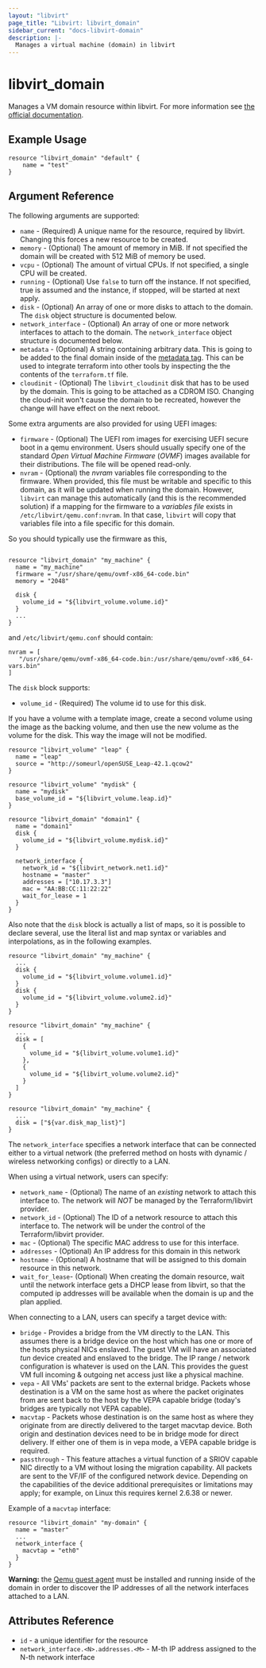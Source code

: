 ```yaml
---
layout: "libvirt"
page_title: "Libvirt: libvirt_domain"
sidebar_current: "docs-libvirt-domain"
description: |-
  Manages a virtual machine (domain) in libvirt
---
```


# libvirt\_domain

Manages a VM domain resource within libvirt. For more information see
[the official documentation](https://libvirt.org/formatdomain.html).

## Example Usage

```
resource "libvirt_domain" "default" {
	name = "test"
}
```

## Argument Reference

The following arguments are supported:

* `name` - (Required) A unique name for the resource, required by libvirt.
   Changing this forces a new resource to be created.
* `memory` - (Optional) The amount of memory in MiB. If not specified the domain will be
   created with 512 MiB of memory
   be used.
* `vcpu` - (Optional) The amount of virtual CPUs. If not specified, a single CPU will be created.
* `running` - (Optional) Use `false` to turn off the instance. If not specified, true is assumed and the instance, if stopped, will be started at next apply.
* `disk` - (Optional) An array of one or more disks to attach to the domain. The `disk` object structure is documented below.
* `network_interface` - (Optional) An array of one or more network interfaces to attach to the domain. The `network_interface` object structure is documented below.
* `metadata` - (Optional) A string containing arbitrary data. This is going to be
  added to the final domain inside of the [metadata tag](https://libvirt.org/formatdomain.html#elementsMetadata).
  This can be used to integrate terraform into other tools by inspecting the
  the contents of the `terraform.tf` file.
* `cloudinit` - (Optional) The `libvirt_cloudinit` disk that has to be used by
  the domain. This is going to be attached as a CDROM ISO. Changing the
  cloud-init won't cause the domain to be recreated, however the change will
  have effect on the next reboot.

Some extra arguments are also provided for using UEFI images:

* `firmware` - (Optional) The UEFI rom images for exercising UEFI secure boot in a qemu
environment. Users should usually specify one of the standard _Open Virtual Machine
Firmware_ (_OVMF_) images available for their distributions. The file will be opened
read-only.
* `nvram` - (Optional) the _nvram_ variables file corresponding to the firmware. When provided,
this file must be writable and specific to this domain, as it will be updated when running
the domain. However, `libvirt` can manage this automatically (and this is the recommended solution)
if a mapping for the firmware to a _variables file_ exists in `/etc/libvirt/qemu.conf:nvram`.
In that case, `libvirt` will copy that variables file into a file specific for this domain.

So you should typically use the firmware as this,

```

resource "libvirt_domain" "my_machine" {
  name = "my_machine"
  firmware = "/usr/share/qemu/ovmf-x86_64-code.bin"
  memory = "2048"

  disk {
    volume_id = "${libvirt_volume.volume.id}"
  }
  ...
}
```

and `/etc/libvirt/qemu.conf` should contain:

```
nvram = [
   "/usr/share/qemu/ovmf-x86_64-code.bin:/usr/share/qemu/ovmf-x86_64-vars.bin"
]
```

The `disk` block supports:

* `volume_id` - (Required) The volume id to use for this disk.

If you have a volume with a template image, create a second volume using the image as the backing volume, and then use the new volume as the volume for the disk. This way the image will not be modified.

```
resource "libvirt_volume" "leap" {
  name = "leap"
  source = "http://someurl/openSUSE_Leap-42.1.qcow2"
}

resource "libvirt_volume" "mydisk" {
  name = "mydisk"
  base_volume_id = "${libvirt_volume.leap.id}"
}

resource "libvirt_domain" "domain1" {
  name = "domain1"
  disk {
    volume_id = "${libvirt_volume.mydisk.id}"
  }

  network_interface {
    network_id = "${libvirt_network.net1.id}"
    hostname = "master"
    addresses = ["10.17.3.3"]
    mac = "AA:BB:CC:11:22:22"
    wait_for_lease = 1
  }
}
```

Also note that the `disk` block is actually a list of maps, so it is possible to declare several, use the literal list and map syntax or variables and interpolations, as in the following examples.

```
resource "libvirt_domain" "my_machine" {
  ...
  disk {
    volume_id = "${libvirt_volume.volume1.id}"
  }
  disk {
    volume_id = "${libvirt_volume.volume2.id}"
  }
}
```

```
resource "libvirt_domain" "my_machine" {
  ...
  disk = [
    {
      volume_id = "${libvirt_volume.volume1.id}"
    },
    {
      volume_id = "${libvirt_volume.volume2.id}"
    }
  ]
}
```

```
resource "libvirt_domain" "my_machine" {
  ...
  disk = ["${var.disk_map_list}"]
}
```

The `network_interface` specifies a network interface that can be connected either to
a virtual network (the preferred method on hosts with dynamic / wireless networking
configs) or directly to a LAN.

When using a virtual network, users can specify:

* `network_name` - (Optional) The name of an _existing_ network to attach this interface to.
The network will _NOT_ be managed by the Terraform/libvirt provider.
* `network_id` - (Optional) The ID of a network resource to attach this interface to.
The network will be under the control of the Terraform/libvirt provider.
* `mac` - (Optional) The specific MAC address to use for this interface.
* `addresses` - (Optional) An IP address for this domain in this network
* `hostname` - (Optional) A hostname that will be assigned to this domain resource in this network.
* `wait_for_lease`- (Optional) When creating the domain resource, wait until the network
interface gets a DHCP lease from libvirt, so that the computed ip addresses will be available
when the domain is up and the plan applied.

When connecting to a LAN, users can specify a target device with:

* `bridge` - Provides a bridge from the VM directly to the LAN. This assumes there is a bridge
device on the host which has one or more of the hosts physical NICs enslaved. The guest VM
will have an associated _tun_ device created and enslaved to the bridge. The IP range / network
configuration is whatever is used on the LAN. This provides the guest VM full incoming &
outgoing net access just like a physical machine.
* `vepa` - All VMs' packets are sent to the external bridge. Packets whose destination is a
VM on the same host as where the packet originates from are sent back to the host by the VEPA
capable bridge (today's bridges are typically not VEPA capable).
* `macvtap` - Packets whose destination is on the same host as where they originate from are
directly delivered to the target macvtap device. Both origin and destination devices need to
be in bridge mode for direct delivery. If either one of them is in vepa mode, a VEPA capable
bridge is required.
* `passthrough` - This feature attaches a virtual function of a SRIOV capable NIC directly to
a VM without losing the migration capability. All packets are sent to the VF/IF of the
configured network device. Depending on the capabilities of the device additional prerequisites
or limitations may apply; for example, on Linux this requires kernel 2.6.38 or newer.

Example of a `macvtap` interface:

```
resource "libvirt_domain" "my-domain" {
  name = "master"
  ...
  network_interface {
    macvtap = "eth0"
  }
}
```

**Warning:** the [Qemu guest agent](http://wiki.libvirt.org/page/Qemu_guest_agent)
must be installed and running inside of the domain in order to discover the IP
addresses of all the network interfaces attached to a LAN.

## Attributes Reference

* `id` - a unique identifier for the resource
* `network_interface.<N>.addresses.<M>` - M-th IP address assigned to the N-th network interface
